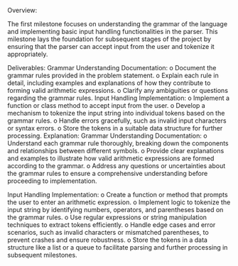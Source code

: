 Overview:

The first milestone focuses on understanding the grammar of the language and implementing basic 
input handling functionalities in the parser. This milestone lays the foundation for subsequent stages 
of the project by ensuring that the parser can accept input from the user and tokenize it 
appropriately.

Deliverables:
Grammar Understanding Documentation:
o Document the grammar rules provided in the problem statement.
o Explain each rule in detail, including examples and explanations of how they 
contribute to forming valid arithmetic expressions.
o Clarify any ambiguities or questions regarding the grammar rules.
Input Handling Implementation:
o Implement a function or class method to accept input from the user.
o Develop a mechanism to tokenize the input string into individual tokens based on 
the grammar rules.
o Handle errors gracefully, such as invalid input characters or syntax errors.
o Store the tokens in a suitable data structure for further processing.
Explanation:
Grammar Understanding Documentation:
o Understand each grammar rule thoroughly, breaking down the components and 
relationships between different symbols.
o Provide clear explanations and examples to illustrate how valid arithmetic 
expressions are formed according to the grammar.
o Address any questions or uncertainties about the grammar rules to ensure a 
comprehensive understanding before proceeding to implementation.

Input Handling Implementation:
o Create a function or method that prompts the user to enter an arithmetic 
expression.
o Implement logic to tokenize the input string by identifying numbers, operators, and 
parentheses based on the grammar rules.
o Use regular expressions or string manipulation techniques to extract tokens 
efficiently.
o Handle edge cases and error scenarios, such as invalid characters or mismatched 
parentheses, to prevent crashes and ensure robustness.
o Store the tokens in a data structure like a list or a queue to facilitate parsing and 
further processing in subsequent milestones.
